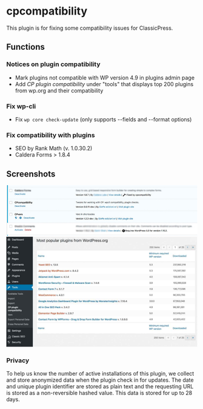 # cpcompatibility
This plugin is for fixing some compatibility issues for ClassicPress.

## Functions

### Notices on plugin compatibility
* Mark plugins not compatible with WP version 4.9 in plugins admin page
* Add *CP plugin compatibility* under "tools" that displays top 200 plugins from wp.org and their compatibility

### Fix wp-cli 
* Fix `wp core check-update` (only supports --fields and --format options)

### Fix compatibility with plugins
* SEO by Rank Math (v. 1.0.30.2)
* Caldera Forms > 1.8.4

## Screenshots
![plugin page](images/screenshot-1.jpg)
![pupolar page](images/screenshot-2.jpg)

### Privacy
To help us know the number of active installations of this plugin, we collect and store anonymized data when the plugin check in for updates. The date and unique plugin identifier are stored as plain text and the requesting URL is stored as a non-reversible hashed value. This data is stored for up to 28 days.
